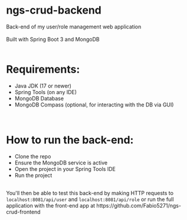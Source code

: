 # ngs-crud-backend
Back-end of my user/role management web application</br>
</br>
Built with Spring Boot 3 and MongoDB</br>
</br>

# Requirements:
- Java JDK (17 or newer)</br>
- Spring Tools (on any IDE)</br>
- MongoDB Database</br>
- MongoDB Compass (optional, for interacting with the DB via GUI)</br>
</br>

# How to run the back-end:
- Clone the repo</br>
- Ensure the MongoDB service is active</br>
- Open the project in your Spring Tools IDE</br>
- Run the project</br>
</br>
You'll then be able to test this back-end by making HTTP requests to <code>localhost:8081/api/user</code> and <code>localhost:8081/api/role</code> or run the full application with the front-end app at https://github.com/Fabio5271/ngs-crud-frontend
